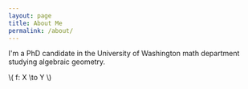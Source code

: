 ```yaml
---
layout: page
title: About Me
permalink: /about/
---
```



I'm a PhD candidate in the University of Washington math department
studying algebraic geometry. 

\\( f: X \to Y \\)

